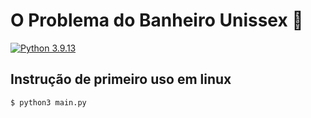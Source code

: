 # O Problema do Banheiro Unissex 🚻

[![Python 3.9.13](https://img.shields.io/badge/python-3.8.10-blue.svg)](https://www.python.org/downloads/release/python-3810/)

## Instrução de primeiro uso em linux

```bash
$ python3 main.py
```
